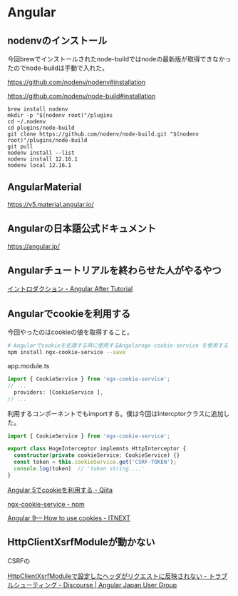 # Angular

## nodenvのインストール

今回brewでインストールされたnode-buildではnodeの最新版が取得できなかったのでnode-buildは手動で入れた。

https://github.com/nodenv/nodenv#installation

https://github.com/nodenv/node-build#installation

```
brew install nodenv
mkdir -p "$(nodenv root)"/plugins
cd ~/.nodenv
cd plugins/node-build
git clone https://github.com/nodenv/node-build.git "$(nodenv root)"/plugins/node-build
git pull
nodenv install --list
nodenv install 12.16.1
nodenv local 12.16.1
```

## AngularMaterial

https://v5.material.angular.io/

## Angularの日本語公式ドキュメント

https://angular.jp/

## Angularチュートリアルを終わらせた人がやるやつ

[イントロダクション - Angular After Tutorial](https://gitbook.lacolaco.net/angular-after-tutorial/season-2-effective-rxjs/introduction)

## Angularでcookieを利用する

今回やったのはcookieの値を取得すること。

```sh
# Angularでcookieを処理する時に使用するAngularngx-cookie-service を使用する
npm install ngx-cookie-service --save
```

app.module.ts

```ts
import { CookieService } from 'ngx-cookie-service';
// ...
  providers: [CookieService ],
// ...
```

利用するコンポーネントでもimportする。僕は今回はIntercptorクラスに追加した。

```ts
import { CookieService } from 'ngx-cookie-service';

export class HogeInterceptor implemnts HttpInterceptor {
  constructor(private cookieService: CookieService) {}
  const token = this.cookieService.get('CSRF-TOKEN');
  console.log(token)  // 'token string....'
}
```

[Angular 5でcookieを利用する - Qiita](https://qiita.com/second113/items/754cf6b63bfe89702dce)

[ngx-cookie-service - npm](https://www.npmjs.com/package/ngx-cookie-service)

[Angular 9— How to use cookies - ITNEXT](https://itnext.io/angular-8-how-to-use-cookies-14ab3f2e93fc)

## HttpClientXsrfModuleが動かない

CSRFの

[HttpClientXsrfModuleで設定したヘッダがリクエストに反映されない - トラブルシューティング - Discourse | Angular Japan User Group](https://angular-japan.discourse.group/t/topic/105)

